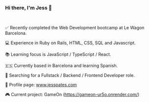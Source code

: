 ### Hi there, I'm Jess 👋 

<br>

:white_check_mark: Recently completed the Web Development bootcamp at Le Wagon Barcelona. 

:computer: Experience in Ruby on Rails, HTML, CSS, SQL and Javascript.

:books: Learning focus is JavaScript / TypeScript / React. 

:es: Currently based in Barcelona and learning Spanish.

:mag_right: Searching for a Fullstack / Backend / Frontend Developer role. 

:thought_balloon: Profile page: www.jesspates.com

:video_game: Current project: GameOn (https://gameon-ur5o.onrender.com/)

<br>

<!--
**jpates2/jpates2** is a ✨ _special_ ✨ repository because its `README.md` (this file) appears on your GitHub profile.

Here are some ideas to get you started:

- 🔭 I’m currently working on ...
- 🌱 I’m currently learning ...
- 👯 I’m looking to collaborate on ...
- 🤔 I’m looking for help with ...
- 💬 Ask me about ...
- 📫 How to reach me: ...
- 😄 Pronouns: ...
- ⚡ Fun fact: ...
-->
